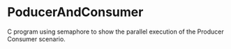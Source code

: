 # PoducerAndConsumer
C program using semaphore to show the parallel execution of the  Producer Consumer scenario.
